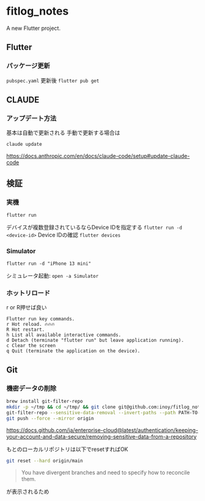 # fitlog_notes

A new Flutter project.

## Flutter

### パッケージ更新

`pubspec.yaml` 更新後 `flutter pub get`

## CLAUDE

### アップデート方法

基本は自動で更新される 手動で更新する場合は

```sh
claude update
```

https://docs.anthropic.com/en/docs/claude-code/setup#update-claude-code

## 検証

### 実機

`flutter run`

デバイスが複数登録されているならDevice IDを指定する `flutter run -d <device-id>`
Device IDの確認 `flutter devices`

### Simulator

`flutter run -d "iPhone 13 mini"`

シミュレータ起動: `open -a Simulator`

### ホットリロード

r or R押せば良い

```
Flutter run key commands.
r Hot reload. 🔥🔥🔥
R Hot restart.
h List all available interactive commands.
d Detach (terminate "flutter run" but leave application running).
c Clear the screen
q Quit (terminate the application on the device).
```

## Git

### 機密データの削除

```sh
brew install git-filter-repo
mkdir -p ~/tmp && cd ~/tmp/ && git clone git@github.com:inoy/fitlog_notes.git && cd fitlog_notes
git-filter-repo --sensitive-data-removal --invert-paths --path PATH-TO-YOUR-FILE-WITH-SENSITIVE-DATA
git push --force --mirror origin
```

https://docs.github.com/ja/enterprise-cloud@latest/authentication/keeping-your-account-and-data-secure/removing-sensitive-data-from-a-repository

もとのローカルリポジトリは以下でresetすればOK

```sh
git reset --hard origin/main
```

> You have divergent branches and need to specify how to reconcile them.

が表示されるため
